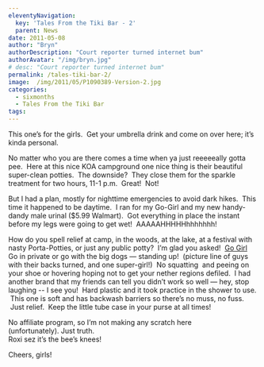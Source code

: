 ```yaml
---
eleventyNavigation:
  key: 'Tales From the Tiki Bar - 2'
  parent: News
date: 2011-05-08
author: "Bryn"
authorDescription: "Court reporter turned internet bum"
authorAvatar: "/img/bryn.jpg"
# desc: "Court reporter turned internet bum"
permalink: /tales-tiki-bar-2/
image:  /img/2011/05/P1090389-Version-2.jpg
categories:
  - sixmonths
  - Tales From the Tiki Bar
tags:
---
```

This one’s for the girls.  Get your umbrella drink and come on over here; it’s kinda personal.

No matter who you are there comes a time when ya just reeeeeally gotta pee.  Here at this nice KOA campground one nice thing is their beautiful super-clean potties.  The downside?  They close them for the sparkle treatment for two hours, 11-1 p.m.  Great!  Not!

But I had a plan, mostly for nighttime emergencies to avoid dark hikes.  This time it happened to be daytime.  I ran for my Go-Girl and my new handy-dandy male urinal ($5.99 Walmart).  Got everything in place the instant before my legs were going to get wet!  AAAAAHHHHHhhhhhhh!

How do you spell relief at camp, in the woods, at the lake, at a festival with nasty Porta-Potties, or just any public potty?  I’m glad you asked!  [Go Girl](https://go-girl.com) Go in private or go with the big dogs &#8212; standing up!  (picture line of guys with their backs turned, and one super-girl!)  No squatting  and peeing on your shoe or hovering hoping not to get your nether regions defiled.  I had another brand that my friends can tell you didn’t work so well &#8212; hey, stop laughing -- I see you!  Hard plastic and it took practice in the shower to use.  This one is soft and has backwash barriers so there’s no muss, no fuss.  Just relief.  Keep the little tube case in your purse at all times!

No affiliate program, so I’m not making any scratch here (unfortunately). Just truth.  
Roxi sez it’s the bee’s knees!

Cheers, girls!